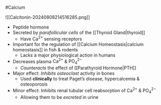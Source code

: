 #Calcium

![[Calcitonin-20240808214516285.png]]
- Peptide hormone
- Secreted by *parafollicular cells* of the [[Thyroid Gland|thyroid]]
	- Have $\text{Ca}^{2+}$ sensing receptors
- Important for the regulation of [[Calcium Homeostasis|calcium homeostasis]] in fish & rodents
	- Lacks a major physiological action in humans
- Decreases plasma $\text{Ca}^{2+}$ & $\text{PO}^{2-}_4$ 
	- *Counteracts* the effect of [[Parathyroid Hormone|PTH]]
- Major effect: *Inhibits osteoclast* activity in bones
	- Used **clinically** to treat Paget’s disease, hypercalcemia & osteoporosis
- Minor effect: Inhibits renal tubular cell reabsorption of $\text{Ca}^{2+}$ & $\text{PO}^{2-}_4$
	- Allowing them to be *excreted* in urine